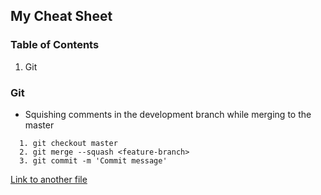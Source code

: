 ---
---
## My Cheat Sheet

### Table of Contents
1. Git

### Git
- Squishing comments in the development branch while merging to the master

```
  1. git checkout master
  2. git merge --squash <feature-branch>
  3. git commit -m 'Commit message'
```

[Link to another file](git_make_change_commit)
